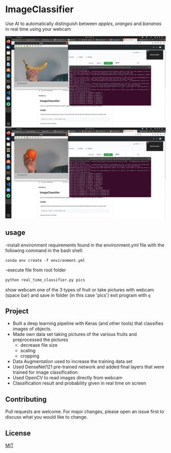 # ImageClassifier

Use AI to automatically distinguish between *apples*, *oranges* and *bananas* in real time using your webcam

![Banana](./readme_pics/banana.png)
![Orange](./readme_pics/orange.png)

## usage
-install environment requirements found in the environment.yml file with the following command in the bash shell:
```
conda env create -f environment.yml
```

-execute file from root folder
```python
python real_time_classifier.py pics
```
show webcam one of the 3 types of fruit or take pictures with webcam (space bar) and save in folder (in this case 'pics')
exit program with `q`


## Project 
- Built a deep learning pipeline with Keras (and other tools) that classifies images of objects. 
- Made own data set taking pictures of the various fruits and preprocessed the pictures
	- decrease file size 
	- scaling
	- cropping
- Data Augmentation used to increase the training data set
- Used DenseNet121 pre-trained network and added final layers that were trained for image classification.
- Used OpenCV to read images directly from webcam
- Classification result and probability given in real time on screen

## Contributing
Pull requests are welcome. For major changes, please open an issue first to discuss what you would like to change.

## License
[MIT](https://choosealicense.com/licenses/mit/)
